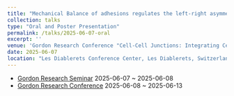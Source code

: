 ```yaml
---
title: "Mechanical Balance of adhesions regulates the left-right asymmetry of the collective rotation emerged from cell chirality"
collection: talks
type: "Oral and Poster Presentation"
permalink: /talks/2025-06-07-oral
excerpt: ''
venue: 'Gordon Research Conference "Cell-Cell Junctions: Integrating Cell Signals and Mechanical Force in Development and Disease"'
date: 2025-06-07
location: "Les Diablerets Conference Center, Les Diablerets, Switzerland"
---
```


- [Gordon Research Seminar](https://www.grc.org/cell-contact-and-adhesion-grs-conference/2025/) 2025-06-07 ~ 2025-06-08
- [Gordon Research Conference](https://www.grc.org/cell-contact-and-adhesion-conference/2025/) 2025-06-08 ~ 2025-06-13
